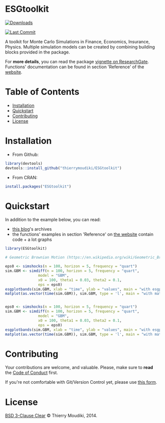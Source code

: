 ESGtoolkit
==========

[![Downloads](https://cranlogs.r-pkg.org/badges/ESGtoolkit)](https://cran.r-project.org/package=ESGtoolkit)

[![Last Commit](https://img.shields.io/github/last-commit/Techtonique/ESGtoolkit)](https://github.com/Techtonique/ESGtoolkit)


A toolkit for Monte Carlo Simulations in Finance, Economics, Insurance, Physics. Multiple simulation models can be created by combining building blocks provided in the package. 

For __more details__, you can read the package  [vignette on 
ResearchGate](https://www.researchgate.net/publication/338549100_ESGtoolkit_a_tool_for_stochastic_simulation_v020). Functions' documentation can be found in section 'Reference' of the [website](https://techtonique.github.io/ESGtoolkit/). 

# Table of Contents

- [Installation](#Installation)
- [Quickstart](#Quickstart)
- [Contributing](#Contributing)
- [License](#License)


# Installation

- From Github: 

```r
library(devtools)
devtools::install_github("thierrymoudiki/ESGtoolkit")
```

- From CRAN: 

```r
install.packages("ESGtoolkit")
```

# Quickstart

In addition to the example below, you can read:
- [this blog](https://thierrymoudiki.wordpress.com/)'s archives 
- the functions' examples in section 'Reference' on [the website](https://techtonique.github.io/ESGtoolkit/)
contain code + a lot graphs


```r
library(ESGtoolkit)

# Geometric Brownian Motion (https://en.wikipedia.org/wiki/Geometric_Brownian_motion)

eps0 <- simshocks(n = 100, horizon = 5, frequency = "quart")
sim.GBM <- simdiff(n = 100, horizon = 5, frequency = "quart",   
               model = "GBM", 
               x0 = 100, theta1 = 0.03, theta2 = 0.1, 
               eps = eps0)
esgplotbands(sim.GBM, xlab = "time", ylab = "values", main = "with esgplotbands")                
matplot(as.vector(time(sim.GBM)), sim.GBM, type = 'l', main = "with matplot")


eps0 <- simshocks(n = 100, horizon = 5, frequency = "quart")
sim.GBM <- simdiff(n = 100, horizon = 5, frequency = "quart",   
               model = "GBM", 
               x0 = 100, theta1 = 0.03, theta2 = 0.1, 
               eps = eps0)                
esgplotbands(sim.GBM, xlab = "time", ylab = "values", main = "with esgplotbands")                
matplot(as.vector(time(sim.GBM)), sim.GBM, type = 'l', main = "with matplot")

```


# Contributing

Your contributions are welcome, and valuable. Please, make sure to __read__ the [Code of Conduct](CONTRIBUTING.md) first.

If you're not comfortable with Git/Version Control yet, please use [this form](https://forms.gle/oqvuDU4JQnnmgevx6).

# License

[BSD 3-Clause Clear](https://techtonique.github.io/ESGtoolkit/LICENSE-text.html) © Thierry Moudiki, 2014. 
